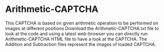 # Arithmetic-CAPTCHA
This CAPTCHA is based on given arithmetic operation to be performed on images at different positions
Download the Arithmetic-CAPTCHA.txt file to look at the code and using a latest web-browser you can directly run Arithmetic-CAPTCHA HTML file to have a look at the CAPTCHA.
The Addition and Subtraction files represent the images of loaded CAPTCHA.
